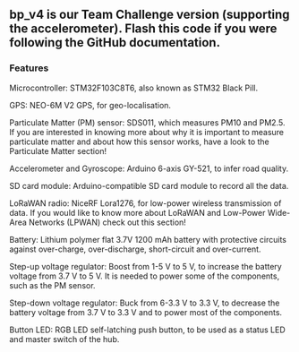 ﻿## bp_v4 is our Team Challenge version (supporting the accelerometer). Flash this code if you were following the GitHub documentation.

### Features

Microcontroller:
STM32F103C8T6, also known as STM32 Black Pill.

GPS:
NEO-6M V2 GPS, for geo-localisation.

Particulate Matter (PM) sensor:
SDS011, which measures PM10 and PM2.5. If you are interested in knowing more about why it is important to measure particulate matter and about how this sensor works, have a look to the Particulate Matter section!

Accelerometer and Gyroscope:
Arduino 6-axis GY-521, to infer road quality.

SD card module:
Arduino-compatible SD card module to record all the data.

LoRaWAN radio:
NiceRF Lora1276, for low-power wireless transmission of data. If you would like to know more about LoRaWAN and Low-Power Wide-Area Networks (LPWAN) check out this section!

Battery:
Lithium polymer flat 3.7V 1200 mAh battery with protective circuits against over-charge, over-discharge, short-circuit and over-current.

Step-up voltage regulator:
Boost from 1-5 V to 5 V, to increase the battery voltage from 3.7 V to 5 V. It is needed to power some of the components, such as the PM sensor.

Step-down voltage regulator:
Buck from 6-3.3 V to 3.3 V, to decrease the battery voltage from 3.7 V to 3.3 V and to power most of the components.

Button LED:
RGB LED self-latching push button, to be used as a status LED and master switch of the hub.
